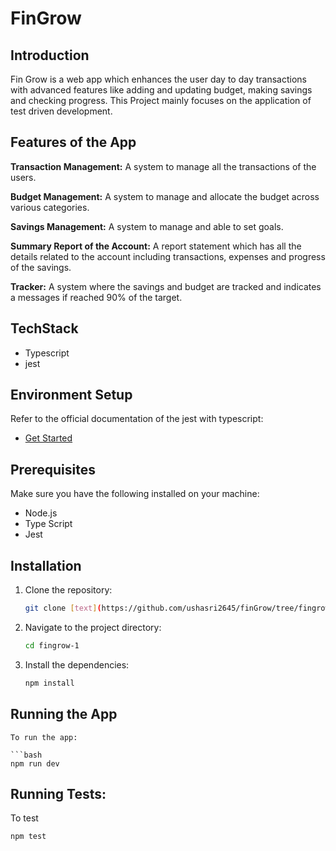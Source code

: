 # FinGrow

## Introduction
Fin Grow is a web app which enhances the user day to day transactions with advanced features like adding and updating budget, making savings and checking progress.
This Project mainly focuses on the application of test driven development. 

## Features of the App

**Transaction Management:** A system to manage all the transactions of the users.

**Budget Management:** A system to manage and allocate the budget across various categories.

**Savings Management:** A system to manage and able to set goals.

**Summary Report of the Account:** A report statement which has all the details related to the account including transactions, expenses and progress of the savings.

**Tracker:** A system where the savings and budget are tracked and indicates a messages if reached 90% of the target.
 
## TechStack
- Typescript
- jest

## Environment Setup

Refer to the official documentation of the jest with typescript:

- [Get Started](https://jestjs.io/docs/getting-started)

## Prerequisites

Make sure you have the following installed on your machine:

- Node.js
- Type Script
- Jest

## Installation

1. Clone the repository:

   ```bash 
   git clone [text](https://github.com/ushasri2645/finGrow/tree/fingrow-1)

2.  Navigate to the project directory:

    ```bash
    cd fingrow-1

3. Install the dependencies:

    ```bash
    npm install

## Running the App
    To run the app:

    ```bash
    npm run dev


## Running Tests:
  To test 
```bash
npm test
